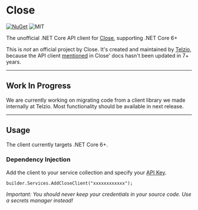# Close
[![NuGet](https://img.shields.io/nuget/v/close.svg)](https://www.nuget.org/packages/close/)
![MIT](https://img.shields.io/github/license/telzio/close)

The unofficial .NET Core API client for [Close](https://close.com), supporting .NET Core 6+

This is _not_ an official project by Close. It's created and maintained by [Telzio](https://telzio.com), because the API client [mentioned](https://developer.close.com/topics/api-clients/#c) in Close' docs hasn't been updated in 7+ years.

---

## Work In Progress
We are currently working on migrating code from a client library we made internally at Telzio. Most functionality should be available in next release.

---

## Usage
The client currently targets .NET Core 6+.

### Dependency Injection
Add the client to your service collection and specify your [API Key](https://help.close.com/docs/api-keys). 

```builder.Services.AddCloseClient("xxxxxxxxxxxx");```

*Important: You should never keep your credentials in your source code. Use a secrets manager instead!*

